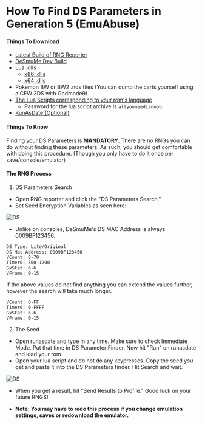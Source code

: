 # How To Find DS Parameters in Generation 5 (EmuAbuse)

#### Things To Download

- [Latest Build of RNG Reporter](https://ci.appveyor.com/project/Admiral-Fish/rngreporter/build/artifacts)
- [DeSmuMe Dev Build](https://sourceforge.net/projects/desmume/files/desmume/0.9.11/desmume-0.9.11-win32-dev.zip/download)
- Lua .dlls
  - [x86 .dlls](https://www.dropbox.com/s/2o4hdphn7j9z349/lua-dll-x86.zip?dl=0)
  - [x64 .dlls](https://www.dropbox.com/s/t8yttukleqserzp/lua-dll-x64.rar?dl=0)
- Pokemon BW or BW2 .nds files (You can dump the carts yourself using a CFW 3DS with Godmode9)
- [The Lua Scripts corresponding to your rom's language](http://pokerng.forumcommunity.net/?t=56443955)
  - Password for the lua script archive is `allyouneedisnoob`.
- [RunAsDate (Optional)](https://runasdate.en.softonic.com/)

#### Things To Know

Finding your DS Parameters is **MANDATORY**. There are no RNGs you can do without finding these parameters. As such, you should get comfortable with doing this procedure. (Though you only have to do it once per save/console/emulator)

#### The RNG Process

1. DS Parameters Search

- Open RNG reporter and click the "DS Parameters Search."
- Set Seed Encryption Variables as seen here: 

![DS](https://i.imgur.com/VpwKrLW.png)

- Unlike on consoles, DeSmuMe's DS MAC Address is always 0009BF123456.

```
DS Type: Lite/Original
DS Mac Address: 0009BF123456
VCount: 0-70
Timer0: 300-1200
GxStat: 6-6
VFrame: 0-15
```

If the above values do not find anything you can extend the values further, however the search will take much longer.

```
VCount: 0-FF
Timer0: 0-FFFF
GxStat: 6-6
VFrame: 0-15
```

2. The Seed

 - Open runasdate and type in any time. Make sure to check Immediate Mode. Put that time in DS Parameter Finder. Now hit "Run" on runasdate and load your rom.
 - Open your lua script and do not do any keypresses. Copy the seed you get and paste it into the DS Parameters finder. Hit Search and wait.

 ![DS](https://snag.gy/hTDiae.jpg)

 - When you get a result, hit "Send Results to Profile." Good luck on your future RNGS!


- **Note: You may have to redo this process if you change emulation settings, saves or redownload the emulator.**
